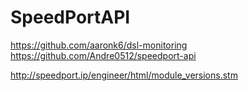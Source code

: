 # SpeedPortAPI

https://github.com/aaronk6/dsl-monitoring
https://github.com/Andre0512/speedport-api

http://speedport.ip/engineer/html/module_versions.stm
